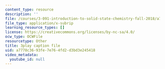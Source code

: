 ```yaml
---
content_type: resource
description: ''
file: /courses/3-091-introduction-to-solid-state-chemistry-fall-2018/a7778c3693fe7e764fd2d3bd3e245418_KBgF_4xmahM.srt
file_type: application/x-subrip
learning_resource_types: []
license: https://creativecommons.org/licenses/by-nc-sa/4.0/
ocw_type: OCWFile
resourcetype: Other
title: 3play caption file
uid: a7778c36-93fe-7e76-4fd2-d3bd3e245418
video_metadata:
  youtube_id: null
---
```

